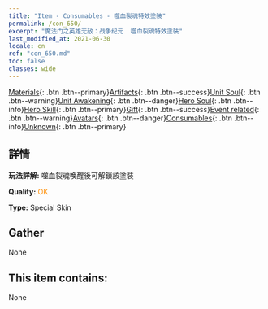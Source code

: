 ```yaml
---
title: "Item - Consumables - 噬血裂魂特效塗裝"
permalink: /con_650/
excerpt: "魔法门之英雄无敌：战争纪元  噬血裂魂特效塗裝"
last_modified_at: 2021-06-30
locale: cn
ref: "con_650.md"
toc: false
classes: wide
---
```

 [Materials](/ItemsCN/){: .btn .btn--primary}[Artifacts](/ItemsCN/Artifacts/){: .btn .btn--success}[Unit Soul](/ItemsCN/UnitSoul/){: .btn .btn--warning}[Unit Awakening](/ItemsCN/UnitAwakening/){: .btn .btn--danger}[Hero Soul](/ItemsCN/HeroSoul/){: .btn .btn--info}[Hero Skill](/ItemsCN/HeroSkill/){: .btn .btn--primary}[Gift](/ItemsCN/Gift/){: .btn .btn--success}[Event related](/ItemsCN/Events/){: .btn .btn--warning}[Avatars](/ItemsCN/Avatars/){: .btn .btn--danger}[Consumables](/ItemsCN/Consumables/){: .btn .btn--info}[Unknown](/ItemsCN/Unknown/){: .btn .btn--primary}

## 詳情
 **玩法詳解:** 噬血裂魂喚醒後可解鎖該塗裝

 **Quality:** <span style="color: #FF8C00">OK</span>

 **Type:** Special Skin

## Gather

  None

## This item contains:

  None

